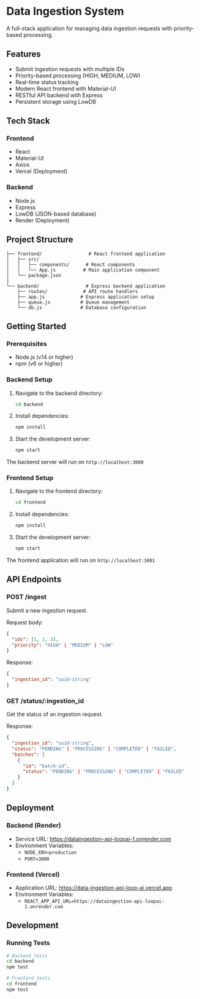 # Data Ingestion System

A full-stack application for managing data ingestion requests with priority-based processing.

## Features

- Submit ingestion requests with multiple IDs
- Priority-based processing (HIGH, MEDIUM, LOW)
- Real-time status tracking
- Modern React frontend with Material-UI
- RESTful API backend with Express
- Persistent storage using LowDB

## Tech Stack

### Frontend
- React
- Material-UI
- Axios
- Vercel (Deployment)

### Backend
- Node.js
- Express
- LowDB (JSON-based database)
- Render (Deployment)

## Project Structure

```
├── frontend/                 # React frontend application
│   ├── src/
│   │   ├── components/      # React components
│   │   └── App.js          # Main application component
│   └── package.json
│
└── backend/                 # Express backend application
    ├── routes/             # API route handlers
    ├── app.js             # Express application setup
    ├── queue.js           # Queue management
    └── db.js              # Database configuration
```

## Getting Started

### Prerequisites

- Node.js (v14 or higher)
- npm (v6 or higher)

### Backend Setup

1. Navigate to the backend directory:
   ```bash
   cd backend
   ```

2. Install dependencies:
   ```bash
   npm install
   ```

3. Start the development server:
   ```bash
   npm start
   ```

The backend server will run on `http://localhost:3000`

### Frontend Setup

1. Navigate to the frontend directory:
   ```bash
   cd frontend
   ```

2. Install dependencies:
   ```bash
   npm install
   ```

3. Start the development server:
   ```bash
   npm start
   ```

The frontend application will run on `http://localhost:3001`

## API Endpoints

### POST /ingest
Submit a new ingestion request.

Request body:
```json
{
  "ids": [1, 2, 3],
  "priority": "HIGH" | "MEDIUM" | "LOW"
}
```

Response:
```json
{
  "ingestion_id": "uuid-string"
}
```

### GET /status/:ingestion_id
Get the status of an ingestion request.

Response:
```json
{
  "ingestion_id": "uuid-string",
  "status": "PENDING" | "PROCESSING" | "COMPLETED" | "FAILED",
  "batches": [
    {
      "id": "batch-id",
      "status": "PENDING" | "PROCESSING" | "COMPLETED" | "FAILED"
    }
  ]
}
```

## Deployment

### Backend (Render)
- Service URL: https://dataingestion-api-loopai-1.onrender.com
- Environment Variables:
  - `NODE_ENV=production`
  - `PORT=3000`

### Frontend (Vercel)
- Application URL: https://data-ingestion-api-loop-ai.vercel.app
- Environment Variables:
  - `REACT_APP_API_URL=https://dataingestion-api-loopai-1.onrender.com`

## Development

### Running Tests
```bash
# Backend tests
cd backend
npm test

# Frontend tests
cd frontend
npm test
```


